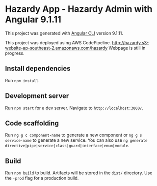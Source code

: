 # Hazardy App - Hazardy Admin with Angular 9.1.11

This project was generated with [Angular CLI](https://github.com/angular/angular-cli) version 9.1.11.

This project was deployed using AWS CodePipeline. http://hazardy.s3-website-ap-southeast-2.amazonaws.com/hazardy
Webpage is still in progress.

## Install dependencies

Run `npm install`.

## Development server

Run `npm start` for a dev server. Navigate to `http://localhost:3000/`. 

## Code scaffolding

Run `ng g c component-name` to generate a new component or `ng g s service-name` to generate a new service. You can also use `ng generate directive|pipe|service|class|guard|interface|enum|module`.

## Build

Run `npm build` to build. Artifacts will be stored in the `dist/` directory. Use the `-prod` flag for a production build.